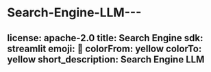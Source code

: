 # Search-Engine-LLM---
license: apache-2.0
title: Search Engine
sdk: streamlit
emoji: 🏃
colorFrom: yellow
colorTo: yellow
short_description: Search Engine LLM
---


